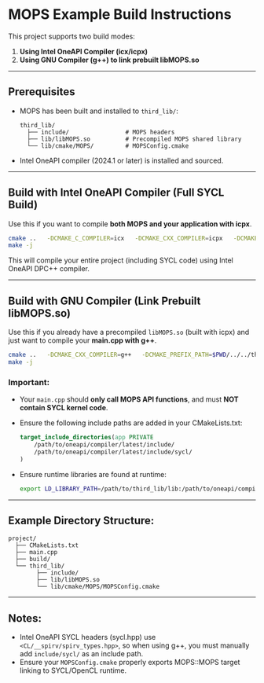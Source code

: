 # MOPS Example Build Instructions

This project supports two build modes:

1. **Using Intel OneAPI Compiler (icx/icpx)**
2. **Using GNU Compiler (g++) to link prebuilt libMOPS.so**

---

## Prerequisites

- MOPS has been built and installed to `third_lib/`:

  ```
  third_lib/
    ├── include/                # MOPS headers
    ├── lib/libMOPS.so          # Precompiled MOPS shared library
    └── lib/cmake/MOPS/         # MOPSConfig.cmake
  ```

- Intel OneAPI compiler (2024.1 or later) is installed and sourced.

---

## Build with Intel OneAPI Compiler (Full SYCL Build)

Use this if you want to compile **both MOPS and your application with icpx**.

```bash
cmake ..   -DCMAKE_C_COMPILER=icx   -DCMAKE_CXX_COMPILER=icpx   -DCMAKE_PREFIX_PATH=$PWD/../../third_lib   -DCMAKE_BUILD_TYPE=Release
make -j
```

This will compile your entire project (including SYCL code) using Intel OneAPI DPC++ compiler.

---

## Build with GNU Compiler (Link Prebuilt libMOPS.so)

Use this if you already have a precompiled `libMOPS.so` (built with icpx) and just want to compile your **main.cpp with g++**.

```bash
cmake ..   -DCMAKE_CXX_COMPILER=g++   -DCMAKE_PREFIX_PATH=$PWD/../../third_lib   -DCMAKE_BUILD_TYPE=Release
make -j
```

### Important:

- Your `main.cpp` should **only call MOPS API functions**, and must **NOT contain SYCL kernel code**.

- Ensure the following include paths are added in your CMakeLists.txt:

  ```cmake
  target_include_directories(app PRIVATE
      /path/to/oneapi/compiler/latest/include/
      /path/to/oneapi/compiler/latest/include/sycl/
  )
  ```

- Ensure runtime libraries are found at runtime:

  ```bash
  export LD_LIBRARY_PATH=/path/to/third_lib/lib:/path/to/oneapi/compiler/latest/lib:$LD_LIBRARY_PATH
  ```

---

## Example Directory Structure:

```
project/
  ├── CMakeLists.txt
  ├── main.cpp
  ├── build/
  └── third_lib/
        ├── include/
        ├── lib/libMOPS.so
        └── lib/cmake/MOPS/MOPSConfig.cmake
```

---

## Notes:

- Intel OneAPI SYCL headers (sycl.hpp) use `<CL/__spirv/spirv_types.hpp>`, so when using g++, you must manually add `include/sycl/` as an include path.
- Ensure your `MOPSConfig.cmake` properly exports MOPS::MOPS target linking to SYCL/OpenCL runtime.


